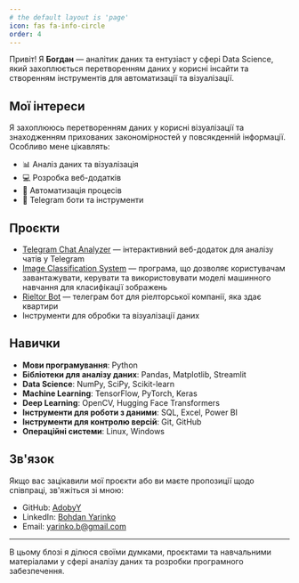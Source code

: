 ```yaml
---
# the default layout is 'page'
icon: fas fa-info-circle
order: 4
---
```


Привіт! Я **Богдан** — аналітик даних та ентузіаст у сфері Data Science, який захоплюється перетворенням даних у корисні інсайти та створенням інструментів для автоматизації та візуалізації.

## Мої інтереси

Я захоплююсь перетворенням даних у корисні візуалізації та знаходженням прихованих закономірностей у повсякденній інформації. Особливо мене цікавлять:

- 📊 Аналіз даних та візуалізація
- 💻 Розробка веб-додатків
- 🤖 Автоматизація процесів
- 📱 Telegram боти та інструменти

## Проєкти

- [Telegram Chat Analyzer](https://github.com/AdobyY/telegram-chat-analyzer) — інтерактивний веб-додаток для аналізу чатів у Telegram
- [Image Classification System](https://github.com/AdobyY/ImageClassificationSystem) — програма, що дозволяє користувачам завантажувати, керувати та використовувати моделі машинного навчання для класифікації зображень
- [Rieltor Bot](https://github.com/AdobyY/rieltor_bot) — телеграм бот для ріелторської компанії, яка здає квартири
- Інструменти для обробки та візуалізації даних

## Навички

- **Мови програмування**: Python
- **Бібліотеки для аналізу даних**: Pandas, Matplotlib, Streamlit
- **Data Science**: NumPy, SciPy, Scikit-learn
- **Machine Learning**: TensorFlow, PyTorch, Keras
- **Deep Learning**: OpenCV, Hugging Face Transformers
- **Інструменти для роботи з даними**: SQL, Excel, Power BI
- **Інструменти для контролю версій**: Git, GitHub
- **Операційні системи**: Linux, Windows

## Зв'язок

Якщо вас зацікавили мої проєкти або ви маєте пропозиції щодо співпраці, зв'яжіться зі мною:

- GitHub: [AdobyY](https://github.com/AdobyY)
- LinkedIn: [Bohdan Yarinko](https://www.linkedin.com/in/bohdan-yarinko-338816269/)
- Email: yarinko.b@gmail.com

---

В цьому блозі я ділюся своїми думками, проєктами та навчальними матеріалами у сфері аналізу даних та розробки програмного забезпечення.
